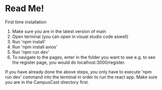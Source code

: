 # Read Me!

First time installation
1. Make sure you are in the latest version of main
2. Open terminal (you can open in visual studio code aswell)
3. Run 'npm install'
4. Run 'npm install axios'
5. Run 'npm run dev'
6. To navigate to the pages, enter in the folder you want to see e.g. to see the register page, you would do localhost:3000/register.

If you have already done the above steps, you only have to execute 'npm run dev' command into the terminal in order to run the react app. Make sure you are in the CampusCast directory first.
